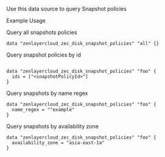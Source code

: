 Use this data source to query Snapshot policies

Example Usage

Query all snapshots policies

```hcl
data "zenlayercloud_zec_disk_snapshot_policies" "all" {}
```

Query snapshot policies by id

```hcl

data "zenlayercloud_zec_disk_snapshot_policies" "foo" {
  ids = ["<snapshotPolicyId>"]
}
```

Query snapshots by name regex

```hcl
data "zenlayercloud_zec_disk_snapshot_policies" "foo" {
  name_regex = "^example"
}
```

Query snapshots by availability zone

```hcl
data "zenlayercloud_zec_disk_snapshot_policies" "foo" {
  availability_zone = "asia-east-1a"
}
```

